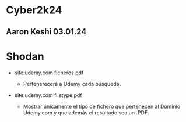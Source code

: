 # Cyber2k24

## Aaron Keshi 03.01.24

# Shodan

* site:udemy.com ficheros pdf 

    * Pertenerecerá a Udemy cada búsqueda.

* site:udemy.com filetype:pdf

    * Mostrar únicamente el tipo de fichero que pertenecen al Dominio Udemy.com y que además el resultado sea un .PDF.


